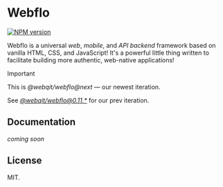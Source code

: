 # Webflo

<!-- BADGES/ -->

<span class="badge-npmversion"><a href="https://npmjs.org/package/@webqit/webflo" title="View this project on NPM"><img src="https://img.shields.io/npm/v/@webqit/webflo.svg" alt="NPM version" /></a></span>

<!-- /BADGES -->

Webflo is a universal *web*, *mobile*, and *API backend* framework based on vanilla HTML, CSS, and JavaScript! It's a powerful little thing written to facilitate building more authentic, web-native applications!

> [!IMPORTANT]  
> This is _@webqit/webflo@next_ — our newest iteration.  
>  
> See [_@webqit/webflo@0.11.*_](https://github.com/webqit/webflo/tree/prev) for our prev iteration.

## Documentation

_coming soon_

## License

MIT.
